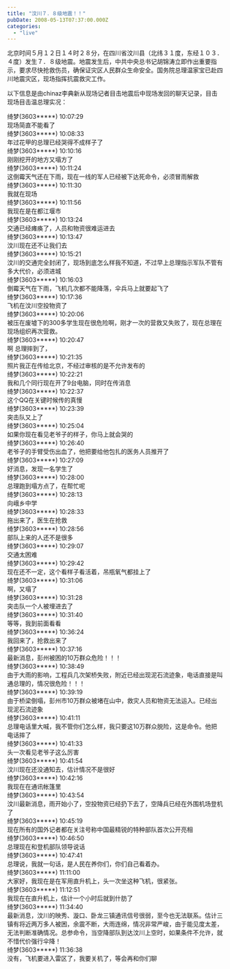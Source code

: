 ```yaml
---
title: "汶川７．８级地震！！"
pubDate: 2008-05-13T07:37:00.000Z
categories: 
  - "live"
---
```


北京时间５月１２日１４时２８分，在四川省汶川县（北纬３１度，东经１０３．４度）发生７．８级地震。地震发生后，中共中央总书记胡锦涛立即作出重要指示，要求尽快抢救伤员，确保证灾区人民群众生命安全。国务院总理温家宝已赴四川地震灾区，现场指挥抗震救灾工作。

以下信息是由chinaz李典新从现场记者目击地震后中现场发回的聊天记录，目击现场目击温总理实况：  
  
绮梦(3603\*\*\*\*\*) 10:07:29  
现场简直不能看了  
绮梦(3603\*\*\*\*\*) 10:08:33  
年过花甲的总理已经哭得不成样子了  
绮梦(3603\*\*\*\*\*) 10:10:16  
刚刚挖开的地方又塌方了  
绮梦(3603\*\*\*\*\*) 10:11:24  
这倒霉天气还在下雨，现在一线的军人已经被下达死命令，必须冒雨解救  
绮梦(3603\*\*\*\*\*) 10:11:30  
我就在现场  
绮梦(3603\*\*\*\*\*) 10:11:56  
我现在是在都江堰市  
绮梦(3603\*\*\*\*\*) 10:13:24  
交通已经瘫痪了，人员和物资很难运进去  
绮梦(3603\*\*\*\*\*) 10:13:47  
汶川现在还不让我们去  
绮梦(3603\*\*\*\*\*) 10:15:21  
汶川的交通完全封闭了，现场到底怎么样我不知道，不过早上总理指示军队不管有多大代价，必须进城  
绮梦(3603\*\*\*\*\*) 10:16:03  
倒霉天气在下雨，飞机几次都不能降落，伞兵马上就要起飞了  
绮梦(3603\*\*\*\*\*) 10:17:36  
飞机在汶川空投物资了  
绮梦(3603\*\*\*\*\*) 10:20:06  
被压在废墟下的300多学生现在很危险啊，刚才一次的营救又失败了，现在总理在现场组织再次营救。  
绮梦(3603\*\*\*\*\*) 10:20:47  
啊 总理摔到了，  
绮梦(3603\*\*\*\*\*) 10:21:35  
照片我正在传给北京，不经过审核的是不允许发布的  
绮梦(3603\*\*\*\*\*) 10:22:21  
我和几个同行现在开了9台电脑，同时在传消息  
绮梦(3603\*\*\*\*\*) 10:22:37  
这个QQ在关键时候传的真慢  
绮梦(3603\*\*\*\*\*) 10:23:39  
突击队又上了  
绮梦(3603\*\*\*\*\*) 10:25:04  
如果你现在看见老爷子的样子，你马上就会哭的  
绮梦(3603\*\*\*\*\*) 10:26:40  
老爷子的手臂受伤出血了，他把要给他包扎的医务人员推开了  
绮梦(3603\*\*\*\*\*) 10:27:09  
好消息，发现一名学生了  
绮梦(3603\*\*\*\*\*) 10:28:00  
总理跑到塌方点了，在帮忙呢  
绮梦(3603\*\*\*\*\*) 10:28:13  
向峨乡中学  
绮梦(3603\*\*\*\*\*) 10:28:33  
拖出来了，医生在抢救  
绮梦(3603\*\*\*\*\*) 10:28:56  
部队上来的人还不是很多  
绮梦(3603\*\*\*\*\*) 10:29:07  
交通太困难  
绮梦(3603\*\*\*\*\*) 10:29:42  
现在还不一定，这个看样子看活着，吊瓶氧气都挂上了  
绮梦(3603\*\*\*\*\*) 10:31:06  
啊，又塌了  
绮梦(3603\*\*\*\*\*) 10:31:28  
突击队一个人被埋进去了  
绮梦(3603\*\*\*\*\*) 10:31:40  
等等，我到前面看看  
绮梦(3603\*\*\*\*\*) 10:36:24  
我回来了，抢救出来了  
绮梦(3603\*\*\*\*\*) 10:37:16  
最新消息，彭州被困的10万群众危险！！！  
绮梦(3603\*\*\*\*\*) 10:38:49  
由于大雨的影响，工程兵几次架桥失败，附近已经出现泥石流迹象，电话直接是叫通总理的，情况很危险！！！  
绮梦(3603\*\*\*\*\*) 10:39:19  
由于桥梁倒塌，彭州市10万群众被堵在山中，救灾人员和物资无法运入。已经出现泥石流迹象  
绮梦(3603\*\*\*\*\*) 10:41:11  
总理电话里大喊，我不管你们怎么样，我只要这10万群众脱险，这是命令。他把电话摔了  
绮梦(3603\*\*\*\*\*) 10:41:33  
头一次看见老爷子这么厉害  
绮梦(3603\*\*\*\*\*) 10:41:54  
汶川现在还没通知去，估计情况不是很好  
绮梦(3603\*\*\*\*\*) 10:42:16  
我现在在通讯帐篷里  
绮梦(3603\*\*\*\*\*) 10:43:54  
汶川最新消息，雨开始小了，空投物资已经扔下去了，空降兵已经在外围机场登机了  
绮梦(3603\*\*\*\*\*) 10:45:19  
现在所有的国外记者都在关注号称中国最精锐的特种部队首次公开亮相  
绮梦(3603\*\*\*\*\*) 10:46:50  
总理现在和登机部队领导说话  
绮梦(3603\*\*\*\*\*) 10:47:41  
总理说，我就一句话，是人民在养你们，你们自己看着办。  
绮梦(3603\*\*\*\*\*) 11:11:00  
大家好，我现在是在军用直升机上，头一次坐这种飞机，很紧张。  
绮梦(3603\*\*\*\*\*) 11:12:51  
我现在在直升机上，估计一个小时后就到什肪了  
绮梦(3603\*\*\*\*\*) 11:34:40  
最新消息，汶川的映秀、漩口、卧龙三镇通讯信号很弱，至今也无法联系。估计三镇有将近两万多人被困，余震不断，大雨连绵，情况非常严峻，由于能见度太差，无法判断准确情况。总参命令，当空降部队到达汶川上空时，如果条件不允许，就不惜代价强行伞降！  
绮梦(3603\*\*\*\*\*) 11:36:38  
没有，飞机要进入雷区了，我要关机了，等会再和你们聊
